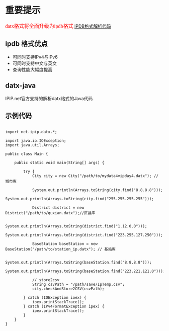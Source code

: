 # 重要提示
<font face="微软雅黑" color="red" size="3">datx格式将全面升级为ipdb格式</font> [IPDB格式解析代码](https://github.com/ipipdotnet/ipdb-java)

## ipdb 格式优点
 * 可同时支持IPv4与IPv6
 * 可同时支持中文与英文
 * 查询性能大幅度提高


## datx-java
IPIP.net官方支持的解析datx格式的Java代码

## 示例代码
<pre>
<code>
import net.ipip.datx.*;

import java.io.IOException;
import java.util.Arrays;

public class Main {

    public static void main(String[] args) {

        try {
            City city = new City("/path/to/mydata4vipday4.datx"); // 城市库

            System.out.println(Arrays.toString(city.find("8.8.8.8")));
            System.out.println(Arrays.toString(city.find("255.255.255.255")));

            District district = new District("/path/to/quxian.datx");//区县库

            System.out.println(Arrays.toString(district.find("1.12.0.0")));
            System.out.println(Arrays.toString(district.find("223.255.127.250")));

            BaseStation baseStation = new BaseStation("/path/to/station_ip.datx"); // 基站库

            System.out.println(Arrays.toString(baseStation.find("8.8.8.8")));
            System.out.println(Arrays.toString(baseStation.find("223.221.121.0")));
            
            // store2csv
            String csvPath = "/path/save/IpTemp.csv";
            city.checkAndStore2CSV(csvPath);

        } catch (IOException ioex) {
            ioex.printStackTrace();
        } catch (IPv4FormatException ipex) {
            ipex.printStackTrace();
        }
    }
}
</code>
</pre>